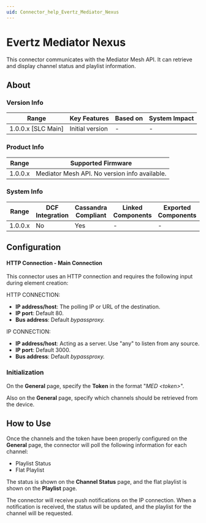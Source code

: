 ```yaml
---
uid: Connector_help_Evertz_Mediator_Nexus
---
```


# Evertz Mediator Nexus

This connector communicates with the Mediator Mesh API. It can retrieve and display channel status and playlist information.

## About

### Version Info

| Range                | Key Features     | Based on     | System Impact     |
|----------------------|------------------|--------------|-------------------|
| 1.0.0.x [SLC Main]   | Initial version  | -            | -                 |

### Product Info

| Range     | Supported Firmware                            |
|-----------|-----------------------------------------------|
| 1.0.0.x   | Mediator Mesh API. No version info available. |

### System Info

| Range     | DCF Integration     | Cassandra Compliant     | Linked Components     | Exported Components     |
|-----------|---------------------|-------------------------|-----------------------|-------------------------|
| 1.0.0.x   | No                  | Yes                     | -                     | -                       |

## Configuration

#### HTTP Connection - Main Connection

This connector uses an HTTP connection and requires the following input during element creation:

HTTP CONNECTION:

- **IP address/host**: The polling IP or URL of the destination.
- **IP port**: Default 80.
- **Bus address**: Default *bypassproxy.*

IP CONNECTION:

- **IP address/host**: Acting as a server. Use "any" to listen from any source.
- **IP port**: Default 3000.
- **Bus address**: Default *bypassproxy.*

### Initialization

On the **General** page, specify the **Token** in the format "*MED \<token\>*".

Also on the **General** page, specify which channels should be retrieved from the device.

## How to Use

Once the channels and the token have been properly configured on the **General** page, the connector will poll the following information for each channel:

- Playlist Status
- Flat Playlist

The status is shown on the **Channel Status** page, and the flat playlist is shown on the **Playlist** page.

The connector will receive push notifications on the IP connection. When a notification is received, the status will be updated, and the playlist for the channel will be requested.
